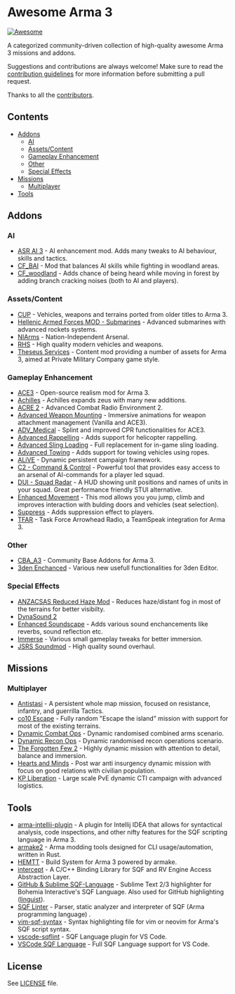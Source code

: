 <!-- Suggested editor: VS Code with "Markdown All in One" extension -->

# Awesome Arma 3 <!-- omit in toc -->

[![Awesome](https://cdn.rawgit.com/sindresorhus/awesome/d7305f38d29fed78fa85652e3a63e154dd8e8829/media/badge.svg)](https://github.com/sindresorhus/awesome)

A categorized community-driven collection of high-quality awesome Arma 3 missions and addons.

Suggestions and contributions are always welcome! Make sure to read the [contribution guidelines](https://github.com/veteran29/awesome-arma3/blob/master/CONTRIBUTING.md) for more information before submitting a pull request.

Thanks to all the [contributors](https://github.com/veteran29/awesome-arma3/graphs/contributors).

## Contents
- [Addons](#addons)
	- [AI](#ai)
	- [Assets/Content](#assetscontent)
	- [Gameplay Enhancement](#gameplay-enhancement)
	- [Other](#other)
	- [Special Effects](#special-effects)
- [Missions](#missions)
	- [Multiplayer](#multiplayer)
- [Tools](#tools)

<!-- awesome-list-start -->

## Addons

### AI
- [ASR AI 3](https://forums.bohemia.net/forums/topic/163742-asr-ai-3/) - AI enhancement mod. Adds many tweaks to AI behaviour, skills and tactics.
- [CF_BAI](https://github.com/BrightCandle/cf_bai) - Mod that balances AI skills while fighting in woodland areas.
- [CF_woodland](https://github.com/BrightCandle/CF_woodland) - Adds chance of being heard while moving in forest by adding branch cracking noises (both to AI and players).

### Assets/Content
- [CUP](https://steamcommunity.com/workshop/filedetails/?id=583575232) - Vehicles, weapons and terrains ported from older titles to Arma 3.
- [Hellenic Armed Forces MOD - Submarines](https://steamcommunity.com/sharedfiles/filedetails/?id=1362114638) - Advanced submarines with advanced rockets systems.
- [NIArms](https://github.com/toadie2k/NIArms) - Nation-Independent Arsenal.
- [RHS](https://steamcommunity.com/workshop/filedetails/?id=843770737) - High quality modern vehicles and weapons.
- [Theseus Services](https://steamcommunity.com/sharedfiles/filedetails/?id=646999497) - Content mod providing a number of assets for Arma 3, aimed at Private Military Company game style.

### Gameplay Enhancement
- [ACE3](https://github.com/acemod/ACE3) - Open-source realism mod for Arma 3.
- [Achilles](https://github.com/ArmaAchilles/Achilles) - Achilles expands zeus with many new additions.
- [ACRE 2](https://github.com/IDI-Systems/acre2) - Advanced Combat Radio Environment 2.
- [Advanced Weapon Mounting](https://steamcommunity.com/sharedfiles/filedetails/?id=1378046829) - Immersive animations for weapon attachment management (Vanilla and ACE3).
- [ADV_Medical](https://github.com/Pergor/ADV_Medical) - Splint and improved CPR functionalities for ACE3.
- [Advanced Rappelling](https://github.com/sethduda/AdvancedRappelling) - Adds support for helicopter rappelling.
- [Advanced Sling Loading](https://github.com/sethduda/AdvancedSlingLoading) - Full replacement for in-game sling loading.
- [Advanced Towing](https://github.com/sethduda/AdvancedTowing) - Adds support for towing vehicles using ropes.
- [ALiVE](https://github.com/ALiVEOS/ALiVE.OS) - Dynamic persistent campaign framework.
- [C2 - Command & Control](https://forums.bohemia.net/forums/topic/177967-c2-command-and-control/) - Powerful tool that provides easy access to an arsenal of AI-commands for a player led squad.
- [DUI - Squad Radar](https://steamcommunity.com/sharedfiles/filedetails/?id=1638341685/) - A HUD showing unit positions and names of units in your squad. Great performance friendly STUI alternative.
- [Enhanced Movement](https://forums.bohemia.net/forums/topic/174788-enhanced-movement/) - This mod allows you you jump, climb and improves interaction with bulding doors and vehicles (seat selection).
- [Suppress](https://forums.bohemia.net/forums/topic/177109-suppress-by-jokoho482-and-laxemann-an-unforgiving-player-suppression-mod/) - Adds suppression effect to players.
- [TFAR](https://github.com/michail-nikolaev/task-force-arma-3-radio) - Task Force Arrowhead Radio, a TeamSpeak integration for Arma 3.

### Other
- [CBA_A3](https://github.com/CBATeam/CBA_A3) - Community Base Addons for Arma 3.
- [3den Enchanced](https://forums.bohemia.net/forums/topic/188312-3den-enhanced/) - Various new usefull functionalities for 3den Editor.

### Special Effects
- [ANZACSAS Reduced Haze Mod](https://steamcommunity.com/sharedfiles/filedetails/?id=1397683809) - Reduces haze/distant fog in most of the terrains for better visibilty.
- [DynaSound 2](https://steamcommunity.com/sharedfiles/filedetails/?id=825181638)
- [Enhanced Soundscape](https://steamcommunity.com/sharedfiles/filedetails/?id=825179978) - Adds various sound enchancements like reverbs, sound reflection etc.
- [Immerse](https://forums.bohemia.net/forums/topic/177104-immerse-by-jokoho482-and-laxemann/) - Various small gameplay tweaks for better immersion.
- [JSRS Soundmod](https://steamcommunity.com/sharedfiles/filedetails/?id=861133494) - High quality sound overhaul.

## Missions

### Multiplayer
- [Antistasi](https://github.com/A3Antistasi/A3-Antistasi) - A persistent whole map mission, focused on resistance, infantry, and guerrilla Tactics.
- [co10 Escape](https://forums.bohemia.net/forums/topic/180080-co10-escape/) - Fully random "Escape the island" mission with support for most of the existing terrains.
- [Dynamic Combat Ops](https://steamcommunity.com/workshop/filedetails/?id=865214690) - Dynamic randomised combined arms scenario.
- [Dynamic Recon Ops](https://steamcommunity.com/workshop/filedetails/?id=722652837) - Dynamic randomised recon operations scenario.
- [The Forgotten Few 2](https://forums.bohemia.net/forums/topic/189939-spco12-dynamic-campaignmission-the-forgotten-few-2/) - Highly dynamic mission with attention to detail, balance and immersion.
- [Hearts and Minds](https://github.com/Vdauphin/HeartsAndMinds) - Post war anti insurgency dynamic mission with focus on good relations with civilian population.
- [KP Liberation](https://github.com/KillahPotatoes/KP-Liberation) - Large scale PvE dynamic CTI campaign with advanced logistics.

## Tools
- [arma-intellij-plugin](https://github.com/kayler-renslow/arma-intellij-plugin) - A plugin for Intellij IDEA that allows for syntactical analysis, code inspections, and other nifty features for the SQF scripting language in Arma 3.
- [armake2](https://github.com/KoffeinFlummi/armake2) - Arma modding tools designed for CLI usage/automation, written in Rust.
- [HEMTT](https://github.com/synixebrett/HEMTT) - Build System for Arma 3 powered by armake.
- [intercept](https://github.com/intercept/intercept) - A C/C++ Binding Library for SQF and RV Engine Access Abstraction Layer.
- [GitHub & Sublime SQF-Language](https://github.com/JonBons/Sublime-SQF-Language) - Sublime Text 2/3 highlighter for Bohemia Interactive's SQF Language. Also used for GitHub highlighting ([linguist](https://github.com/github/linguist)).
- [SQF Linter](https://github.com/LordGolias/sqf) - Parser, static analyzer and interpreter of SQF (Arma programming language) .
- [vim-sqf-syntax](https://github.com/sqwishy/vim-sqf-syntax) - Syntax highlighting file for vim or neovim for Arma's SQF script syntax.
- [vscode-sqflint](https://github.com/SkaceKamen/vscode-sqflint) - SQF Language plugin for VS Code.
- [VSCode SQF Language](https://github.com/Armitxes/VSCode_SQF) - Full SQF Language support for VS Code.

## License
See [LICENSE](LICENSE) file.
